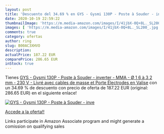 ```yaml
---
layout: post
title: 'Descuento del 34.69 % en GYS - Gysmi 130P - Poste à Souder - inve'
date: 2020-10-19 22:59:22
thumbnailImage: 'https://m.media-amazon.com/images/I/41jbX-0Q+8L._SL200_.jpg'
images: [ 'https://m.media-amazon.com/images/I/41jbX-0Q+8L._SL200_.jpg' ]
comments: true
category: ofertas
author: ring
slug: B00AC3XHVO
description:
actualPrice: 187.22 EUR
comparePrice: 286.65 EUR
inStock: true
---
```


Tienes [GYS - Gysmi 130P - Poste à Souder - inverter - MMA - Ø 1  6 à 3  2 mm - 230 V - Livré avec cables de masse et Porte Électrodes en Valise](https://www.amazon.fr/dp/B00AC3XHVO/?tag=tolees0d-21) con un 34.69 % de descuento con precio de oferta de 187.22 EUR (original: 286.65 EUR) en el siguiente enlace!

[![GYS - Gysmi 130P - Poste à Souder - inve](https://m.media-amazon.com/images/I/41jbX-0Q+8L._SL200_.jpg)](https://www.amazon.fr/dp/B00AC3XHVO/?tag=tolees0d-21)

[Accede a la oferta!!](https://www.amazon.fr/dp/B00AC3XHVO/?tag=tolees0d-21)

Links participate in Amazon Associate program and might generate a comission on qualifying sales


